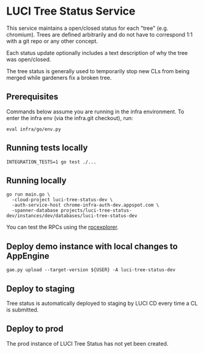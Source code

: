 # LUCI Tree Status Service

This service maintains a open/closed status for each "tree" (e.g. chromium).  Trees are defined arbitrarily and do not have to correspond 1:1 with a git repo or any other concept.

Each status update optionally includes a text description of why the tree was open/closed.

The tree status is generally used to temporarily stop new CLs from being merged while gardeners fix a broken tree.

## Prerequisites

Commands below assume you are running in the infra environment.
To enter the infra env (via the infra.git checkout), run:
```
eval infra/go/env.py
```

## Running tests locally

```
INTEGRATION_TESTS=1 go test ./...
```

## Running locally

```
go run main.go \
  -cloud-project luci-tree-status-dev \
  -auth-service-host chrome-infra-auth-dev.appspot.com \
  -spanner-database projects/luci-tree-status-dev/instances/dev/databases/luci-tree-status-dev
```

You can test the RPCs using the [rpcexplorer](http://127.0.0.1:8800/rpcexplorer).

## Deploy demo instance with local changes to AppEngine

```
gae.py upload --target-version ${USER} -A luci-tree-status-dev
```

## Deploy to staging

Tree status is automatically deployed to staging by LUCI CD every time a CL is submitted.

## Deploy to prod

The prod instance of LUCI Tree Status has not yet been created.